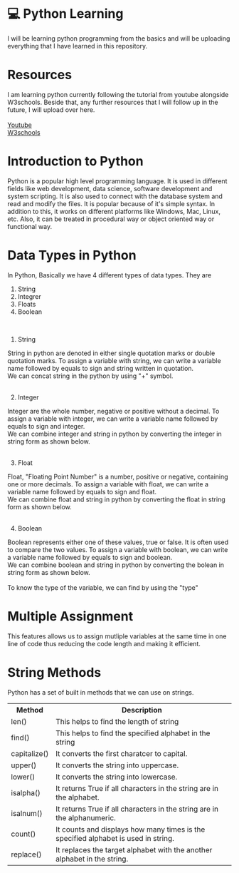 <h1> 💻 Python Learning</h1>
I will be learning python programming from the basics and will be uploading everything that I have learned in this repository.
<h1> Resources</h1>
I am learning python currently following the tutorial from youtube alongside W3schools. Beside that, any further resources that I will follow up in the future, I will upload over here. <br>
<br>
<a href="https://youtu.be/XKHEtdqhLK8?si=pwxzVEKWyC3vqEFV)https://youtu.be/XKHEtdqhLK8?si=pwxzVEKWyC3vqEFV">Youtube</a> <br>
<a href = "https://www.w3schools.com/python/default.asp"> W3schools</a>
<h1>Introduction to Python </h1>
Python is a popular high level programming language. It is used in different fields like web development, data science, software development and system scripting. It is also used to connect with the database system and read and modify the files. It is popular because of it's simple syntax. In addition to this, it works on different platforms like Windows, Mac, Linux, etc. Also, it can be treated in procedural way or object oriented way or functional way.<br>

<h1>Data Types in Python</h1>
In Python, Basically we have 4 different types of data types. They are
<ol>
  <li>String</li>
  <li>Integrer</li>
  <li>Floats</li>
  <li>Boolean</li>
</ol>
<br>

<ol>
  <li>String</li>
</ol>
String in python are denoted in either single quotation marks or double quotation marks. To assign a variable with string, we can write a variable name followed by equals to sign and string written in quotation. <br>
We can concat string in the python by using "+" symbol.<br><br>

<ol start = "2">
  <li>Integer</li>
</ol>
Integer are the whole number, negative or positive without a decimal. To assign a variable with integer, we can write a variable name followed by equals to sign and integer. <br>
We can combine integer and string in python by converting the integer in string form as shown below.
<br><br>

<ol start = "3">
  <li>Float</li>
</ol>
Float, "Floating Point Number" is a number, positive or negative, containing one or more decimals. To assign a variable with float, we can write a variable name followed by equals to sign and float. <br>
We can combine float and string in python by converting the float in string form as shown below.
<br><br>

<ol start ="4">
  <li>Boolean</li>
</ol>
Boolean represents either one of these values, true or false. It is often used to compare the two values. To assign a variable with boolean, we can write a variable name followed by equals to sign and boolean. <br>
We can combine boolean and string in python by converting the bolean in string form as shown below.
<br>
<br>
To know the type of the variable, we can find by using the "type"
<br>
<h1>Multiple Assignment </h1>
This features allows us to assign mutliple variables at the same time in one line of code thus reducing the code length and making it efficient. <br>
<h1>String Methods</h1>
Python has a set of built in methods that we can use on strings.
<table>
  <tr>
    <th>Method</th>
    <th>Description</th>
  </tr>
  <tr>
    <td>len()</td>
    <td>This helps to find the length of string</td>
  </tr>
  <tr>
    <td>find()</td>
    <td>This helps to find the specified alphabet in the string</td>
  </tr>
  <tr>
    <td>capitalize()</td>
    <td>It converts the first charatcer to capital.</td>
  </tr>
  <tr>
    <td>upper()</td>
    <td>It converts the string into uppercase.</td>
  </tr>
    <tr>
    <td>lower()</td>
    <td>It converts the string into lowercase.</td>
  </tr>
    <tr>
    <td>isalpha()</td>
    <td>It returns True if all characters in the string are in the alphabet.</td>
  </tr>
      <tr>
    <td>isalnum()</td>
    <td>It returns True if all characters in the string are in the alphanumeric.</td>
  </tr>
    <tr>
    <td>count()</td>
    <td>It counts and displays how many times is the specified alphabet is used in string.</td>
  </tr>
    <tr>
    <td>replace()</td>
    <td>It replaces the target alphabet with the another alphabet in the string.</td>
  </tr>
</table>



















